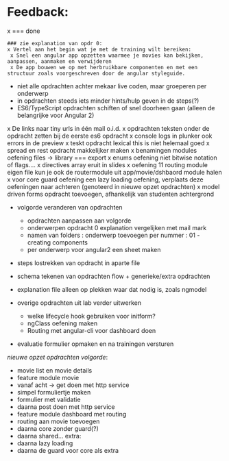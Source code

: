 # Feedback:

x === done

````
### zie explanation van opdr 0:
x Vertel aan het begin wat je met de training wilt bereiken: 
 x Snel een angular app opzetten waarmee je movies kan bekijken, aanpassen, aanmaken en verwijderen
 x De app bouwen we op met herbruikbare componenten en met een structuur zoals voorgeschreven door de angular styleguide.
````

- niet alle opdrachten achter mekaar live coden, maar groeperen per onderwerp
- in opdrachten steeds iets minder hints/hulp geven in de steps(?)
- ES6/TypeScript opdrachten schiften of snel doorheen gaan (alleen de belangrijke voor Angular 2)

x De links naar tiny urls in één mail o.i.d.
x opdrachten teksten onder de opdracht zetten bij de eerste es6 opdracht
x console logs in plunker ook errors in de preview
x teskt opdracht lexical this is niet helemaal goed
x spread en rest opdracht makkelijker maken
x benamingen modules oefening files -> library === export
x enums oefening niet bitwise notation of flags....
x directives array eruit in slides
x oefening 11 routing module eigen file kun je ook de routermodule uit app/movie/dshbaord module halen
x voor core guard oefening een lazy loading oefening, verplaats deze oefeningen naar achteren (genoteerd in nieuwe opzet opdrachten)
x model driven forms opdracht toevoegen, afhankelijk van studenten achtergrond


- volgorde veranderen van opdrachten
  - opdrachten aanpassen aan volgorde
  - onderwerpen opdracht 0 explanation vergelijken met mail mark
  - namen van folders : onderwerp toevoegen per nummer : 01 - creating components
  - per onderwerp voor angular2 een sheet maken

- steps lostrekken van opdracht in aparte file
- schema tekenen van opdrachten flow + generieke/extra opdrachten
- explanation file alleen op plekken waar dat nodig is, zoals ngmodel

- overige opdrachten uit lab verder uitwerken
  - welke lifecycle hook gebruiken voor initform?
  - ngClass oefening maken
  - Routing met angular-cli voor dashboard doen

- evaluatie formulier opmaken en na trainingen versturen

*nieuwe opzet opdrachten volgorde*:
- movie list en movie details
- feature module movie
- vanaf acht -> get doen met http service
- simpel formuliertje maken
- formulier met validatie
- daarna post doen met http service
- feature module dashboard met routing
- routing aan movie toevoegen
- daarna core zonder guard(?)
- daarna shared...
extra:
- daarna lazy loading
- daarna de guard voor core als extra








